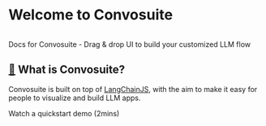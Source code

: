 # Welcome to Convosuite

<figure><img src=".gitbook/assets/flowise.gif" alt=""><figcaption></figcaption></figure>

Docs for Convosuite - Drag & drop UI to build your customized LLM flow

## [🤔](https://emojipedia.org/thinking-face/) What is Convosuite?

Convosuite is built on top of [LangChainJS](https://github.com/hwchase17/langchainjs), with the aim to make it easy for people to visualize and build LLM apps.

Watch a quickstart demo (2mins)

